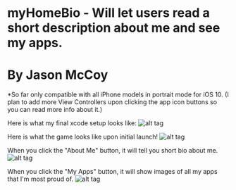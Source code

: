 # myHomeBio - Will let users read a short description about me and see my apps.
# By Jason McCoy
*So far only compatible with all iPhone models in portrait mode for iOS 10.
(I plan to add more View Controllers upon clicking the app icon buttons so you can read more info about it.)


Here is what my final xcode setup looks like:
![alt tag](http://mccoygames.com/wp-content/uploads/2016/07/Screen-Shot-2016-07-09-at-11.14.54-PM.png)


Here is what the game looks like upon initial launch!
![alt tag](http://mccoygames.com/wp-content/uploads/2016/07/Screen-Shot-2016-07-09-at-11.18.03-PM.png)


When you click the "About Me" button, it will tell you short bio about me.
![alt tag](http://mccoygames.com/wp-content/uploads/2016/07/Screen-Shot-2016-07-09-at-11.18.29-PM.png)


When you click the "My Apps" button, it will show images of all my apps that I'm most proud of.
![alt tag](http://mccoygames.com/wp-content/uploads/2016/07/Screen-Shot-2016-07-09-at-11.18.36-PM.png)
